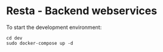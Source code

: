 # Resta - Backend webservices

To start the development environment:

```
cd dev
sudo docker-compose up -d 
```